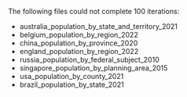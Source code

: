 The following files could not complete 100 iterations:

- australia_population_by_state_and_territory_2021
- belgium_population_by_region_2022
- china_population_by_province_2020
- england_population_by_region_2022
- russia_population_by_federal_subject_2010
- singapore_population_by_planning_area_2015
- usa_population_by_county_2021
- brazil_population_by_state_2021